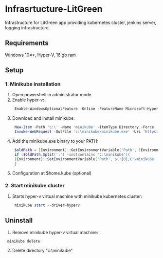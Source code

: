 # Infrasrtucture-LitGreen
  Infrastructure for LitGreen app providing kubernetes cluster, jenkins server, logging infrastructure.
## Requirements
  Windows 10=<, Hyper-V, 16 gb ram
## Setup
### 1. Minikube installation 
1. Open powershell in administrator mode
2. Enable hyper-v: 
   ```powershell
    Enable-WindowsOptionalFeature -Online -FeatureName Microsoft-Hyper-V -All
   ```
3. Download and install minikube:
   ```powershell
    New-Item -Path 'c:\' -Name 'minikube' -ItemType Directory -Force
    Invoke-WebRequest -OutFile 'c:\minikube\minikube.exe' -Uri 'https://github.com/kubernetes/minikube/releases/latest/download/minikube-windows-amd64.exe' -UseBasicParsing
   ```
4. Add the minikube.exe binary to your PATH:
   ```powershell
    $oldPath = [Environment]::GetEnvironmentVariable('Path', [EnvironmentVariableTarget]::Machine)
    if ($oldPath.Split(';') -inotcontains 'C:\minikube'){
    [Environment]::SetEnvironmentVariable('Path', $('{0};C:\minikube' -f $oldPath), [EnvironmentVariableTarget]::Machine)
    }
   ```
5. Configuration at $home\.kube (optional)
       
### 2. Start minikube cluster
1. Starts hyper-v virtual machine with minikube kubernetes cluster:
    ```powershell
     minikube start --driver=hyperv 
    ```
## Uninstall
1. Remove minikube hyper-v virtual machine:
  ```powershell
   minikube delete 
  ```
2. Delete directory "c:\minikube"
